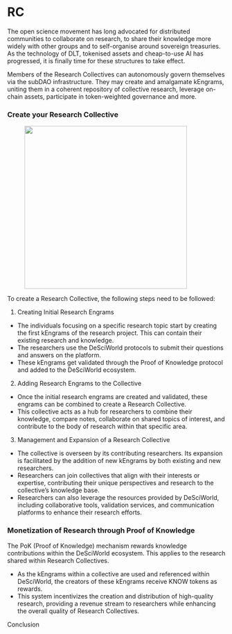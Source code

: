 # RC

The open science movement has long advocated for distributed communities to collaborate on research, to share their knowledge more widely with other groups and to self-organise around sovereign treasuries. As the technology of DLT, tokenised assets and cheap-to-use AI has progressed, it is finally time for these structures to take effect.

Members of the Research Collectives can autonomously govern themselves via the subDAO infrastructure. They may create and amalgamate kEngrams, uniting them in a coherent repository of collective research, leverage on-chain assets, participate in token-weighted governance and more.

### Create your Research Collective

<figure><img src="broken-reference" alt="" width="375"><figcaption></figcaption></figure>

To create a Research Collective, the following steps need to be followed:

1. Creating Initial Research Engrams

* The individuals focusing on a specific research topic start by creating the first kEngrams of the research project. This can contain their existing research and knowledge.
* The researchers use the DeSciWorld protocols to submit their questions and answers on the platform.
* These kEngrams get validated through the Proof of Knowledge protocol and added to the DeSciWorld ecosystem.

2. Adding Research Engrams to the Collective

* Once the initial research engrams are created and validated, these engrams can be combined to create a Research Collective.
* This collective acts as a hub for researchers to combine their knowledge, compare notes, collaborate on shared topics of interest, and contribute to the body of research within that specific area.

3. Management and Expansion of a Research Collective

* The collective is overseen by its contributing researchers. Its expansion is facilitated by the addition of new kEngrams by both existing and new researchers.
* Researchers can join collectives that align with their interests or expertise, contributing their unique perspectives and research to the collective’s knowledge base.
* Researchers can also leverage the resources provided by DeSciWorld, including collaborative tools, validation services, and communication platforms to enhance their research efforts.

### Monetization of Research through Proof of Knowledge

The PoK (Proof of Knowledge) mechanism rewards knowledge contributions within the DeSciWorld ecosystem. This applies to the research shared within Research Collectives.&#x20;

* As the kEngrams within a collective are used and referenced within DeSciWorld, the creators of these kEngrams receive KNOW tokens as rewards.
* This system incentivizes the creation and distribution of high-quality research, providing a revenue stream to researchers while enhancing the overall quality of Research Collectives.

Conclusion
